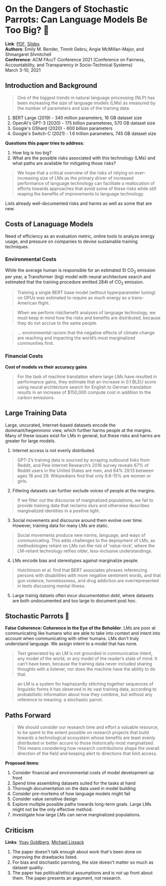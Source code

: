 # On the Dangers of Stochastic Parrots: Can Language Models Be Too Big? 🦜

**Link**: [PDF](https://dl.acm.org/doi/10.1145/3442188.3445922), [Slides](https://docs.google.com/presentation/d/16xC4OsvgVwuOnSn88eOXzzymLEHEFfZod21lLnsXHK0/edit?usp=sharing)  
**Authors**: Emily M. Bender, Timnit Gebru, Angie McMillan-Major, and Shmargaret Shmitchell  
**Conference**: ACM FAccT Conference 2021 (Conference on Fairness, Accountability, and Transparency in Socio-Technical Systems)  
March 3-10, 2021  


## Introduction and Background

> One of the biggest trends in natural language processing (NLP) has been increasing the size of language models (LMs) as measured by the number of parameters and size of the training data.

1. BERT Large (2019) - 340 million parameters, 16 GB dataset size  
2. OpenAI's GPT-3 (2020) - 175 billion parameteres, 570 GB dataset size  
3. Google's GShard (2020) - 600 billion parameters  
4. Google's Switch-C (2021) - 1.6 trillion parameters, 745 GB dataset size  

**Questions this paper tries to address**:  
1. How big is too big?  
2. What are the possible risks associated with this technology (LMs) and what paths are available for mitigating those risks?  

> We hope that a critical overview of the risks of relying on ever-increasing size of LMs as the primary driver of increased performance of language technology can facilitate a reallocation of efforts towards approaches that avoid some of these risks while still reaping the benefits of improvements to language technology.

Lists already well-documented risks and harms as well as some that are new.

## Costs of Lanaguage Models

Need of efficiency as an evaluation metric, online tools to analyze energy usage, and pressure on companies to devise sustainable training techniques.

### Environmental Costs

While the average human is responsible for an estimated 5t CO<sub>2</sub>
emission per year, a Transformer (big) model with neural architecture search and estimated that the training procedure emitted 284t of CO<sub>2</sub> emission.

> Training a single BERT base model (without
hyperparameter tuning) on GPUs was estimated to require as much
energy as a trans-American flight.

> When we perform risk/benefit analyses of language technology,
we must keep in mind how the risks and benefits are distributed,
because they do not accrue to the same people.

> ... environmental racism that
the negative effects of climate change are reaching and impacting
the world’s most marginalized communities first.

### Financial Costs

**Cost of models vs their accuracy gains**

> For the task of machine translation where large
LMs have resulted in performance gains, they estimate that an
increase in 0.1 BLEU score using neural architecture search for
English to German translation results in an increase of $150,000
compute cost in addition to the carbon emissions.


## Large Training Data

Large, uncurated, Internet-based datasets encode the dominant/hegemnonic view, which further harms people at the margins. Many of these issues exist for LMs in general, but these risks and harms are greater for large models.

1. Internet access is not evenly distributed. 

> GPT-2’s training data is sourced by scraping outbound
links from Reddit, and Pew Internet Research’s 2016 survey
reveals 67% of Reddit users in the United States are men, and 64%
29.13 between ages 18 and 29.
> Wikipedians find that only 8.8-15% are women or girls.

2. Filtering datasets can further exclude voices of people at the margins. 

> If we filter out the discourse of marginalized populations, we fail to
provide training data that reclaims slurs and otherwise describes
marginalized identities in a positive light.

3. Social movements and discourse around them evolve over time. However, training data for many LMs are static.  

> Social movements produce new norms, language, and ways of communicating. This
adds challenges to the deployment of LMs, as methodologies reliant on LMs run the risk of ‘value-lock’, where the LM-reliant technology reifies older, less-inclusive understandings.

4. LMs encode bias and stereotypes against marginalize people.  

> Hutchinson et al. find that BERT associates phrases referencing persons with disabilities with more negative sentiment words, and that gun violence, homelessness, and drug addiction are overrepresented in texts discussing mental
illness.

5. Large trainig datsets often incur _documentation debt_, where datasets are both undocumented and too large to document post hoc.  

## Stochastic Parrots 🦜

**False Coherence: Coherence in the Eye of the Beholder**. LMs are poor at communicating like humans who are able to take into context and intent into account when communicating with other humans. LMs don't truly understand language. We assign intent to a model that has none.
 
> Text generated by an LM is not grounded in communicative intent, any model of the world, or any model of the reader’s state of mind. It can’t have been, because the training data never included sharing thoughts with a listener, nor does the machine have the ability to do that.

> an LM is a system for haphazardly stitching together sequences of linguistic forms it has observed in its vast training data, according to probabilistic
information about how they combine, but without any reference to meaning: a stochastic parrot.

## Paths Forward

> We should consider our research time and effort a valuable resource, to be spent to the extent possible on research projects that build towards a technological ecosystem whose benefits are least evenly distributed or better accure to those historically most marginalized. This means considering how research contributions shape the overall direction of the field and keeping alert to directions that limit access.

**Proposed items**:  
1. Consider financial and environmental costs of model development up front  
2. Spend time assembling datasets suited for the tasks at hand  
3. Thorough documentation on the data used in model building  
4. Consider pre-mortems of how language models might fail  
5. Consider value sensitive design  
6. Explore multiple possible paths towards long-term goals. Large LMs might not be the only effective method.  
7. Investigate how large LMs can serve marginalized populations.  

## Criticism

**Links**: [Yoav Goldberg](https://gist.github.com/yoavg/9fc9be2f98b47c189a513573d902fb27), [Michael Lissack](https://arxiv.org/pdf/2101.10098.pdf)

1. The paper doesn't talk enough about work that's been done on improving the drawbacks listed.
2. For bias and stochastic parroting, the size doesn't matter so much as dataset quality.
3. The paper has political/ethical assumptions and is not up front about them. The paper presents an argument, not research.
